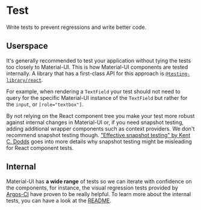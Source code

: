 # Test

<p class="description">Write tests to prevent regressions and write better code.</p>

## Userspace

It's generally recommended to test your application without tying the tests too closely to Material-UI. This is how Material-UI components are tested internally. A library that has a first-class API for this approach is [`@testing-library/react`](https://testing-library.com/docs/react-testing-library/intro).

For example, when rendering a `TextField` your test should not need to query for the specific Material-UI instance of the `TextField` but rather for the `input`, or `[role="textbox"]`.

By not relying on the React component tree you make your test more robust against internal changes in Material-UI or, if you need snapshot testing, adding additional wrapper components such as context providers. We don't recommend snapshot testing though. ["Effective snapshot testing" by Kent C. Dodds](https://kentcdodds.com/blog/effective-snapshot-testing) goes into more details why snapshot testing might be misleading for React component tests.

## Internal

Material-UI has **a wide range** of tests so we can iterate with confidence on the components, for instance, the visual regression tests provided by [Argos-CI](https://www.argos-ci.com/mui-org/material-ui) have proven to be really helpful. To learn more about the internal tests, you can have a look at the [README](https://github.com/mui-org/material-ui/blob/next/test/README.md).
